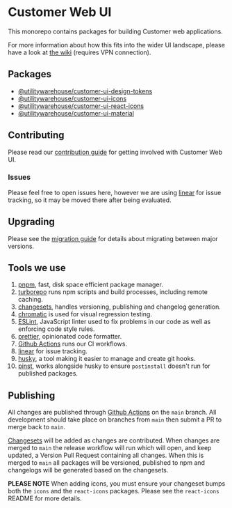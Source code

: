 # Customer Web UI

This monorepo contains packages for building Customer web applications.

For more information about how this fits into the wider UI landscape, please
have a look at [the wiki](https://wiki.prod.uw.systems/en/Technology/ui-development)
(requires VPN connection).

## Packages

- [@utilitywarehouse/customer-ui-design-tokens](packages/design-tokens)
- [@utilitywarehouse/customer-ui-icons](packages/icons)
- [@utilitywarehouse/customer-ui-react-icons](packages/react-icons)
- [@utilitywarehouse/customer-ui-material](packages/material)

## Contributing

Please read our [contribution guide](CONTRIBUTING.md) for getting involved with
Customer Web UI.

### Issues

Please feel free to open issues here, however we are using
[linear](https://linear.app/utilitywarehouse/team/CWUI/all) for issue tracking,
so it may be moved there after being evaluated.

## Upgrading

Please see the [migration guide](MIGRATION_GUIDE.md) for details about migrating between major
versions.

## Tools we use

1. [pnpm](https://pnpm.io/), fast, disk space efficient package manager.
1. [turborepo](https://turborepo.org/) runs npm scripts and build processes, including remote caching.
1. [changesets](https://github.com/changesets/changesets), handles versioning, publishing and changelog generation.
1. [chromatic](https://www.chromatic.com/) is used for visual regression testing.
1. [ESLint](https://eslint.org/), JavaScript linter used to fix problems in our code as well as enforcing code style rules.
1. [prettier](https://prettier.io/), opinionated code formatter.
1. [Github Actions](https://github.com/utilitywarehouse/customer-web-ui/actions) runs our CI workflows.
1. [linear](https://linear.app/utilitywarehouse/team/CWUI/all) for issue tracking.
1. [husky](https://typicode.github.io/husky/#/), a tool making it easier to manage and create git hooks.
1. [pinst](https://github.com/typicode/pinst), works alongside husky to ensure `postinstall` doesn't run for published packages.

## Publishing

All changes are published through [Github Actions](https://github.com/features/actions) on the
`main` branch. All development should take place on branches from `main` then
submit a PR to merge back to `main`.

[Changesets](https://github.com/changesets/changesets/blob/main/docs/adding-a-changeset.md)
will be added as changes are contributed. When changes are merged to `main` the
release workflow will run which will open, and keep updated, a Version Pull
Request containing all changes. When this is merged to `main` all packages will
be versioned, published to npm and changelogs will be generated based on the
changesets.

**PLEASE NOTE** When adding icons, you must ensure your changeset bumps both the
`icons` and the `react-icons` packages. Please see the `react-icons` README for
more details.

